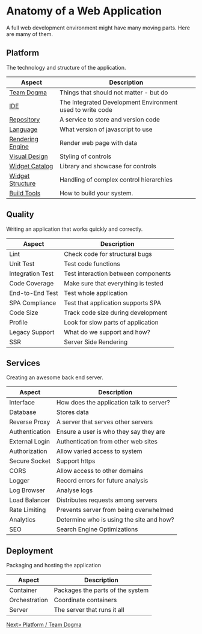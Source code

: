 # Anatomy of a Web Application
A full web development environment might have many moving parts. Here are mamy of them.

## Platform
The technology and structure of the application.

| Aspect | Description |
| ------ | ----------- |
| [Team Dogma](PlatformDogma.md) | Things that should not matter - but do |
| [IDE](PlatformIDE.md) | The Integrated Development Environment used to write code  |
| [Repository](PlatformRepository.md) | A service to store and version code |
| [Language](PlatformLanguage.md) | What version of javascript to use |
| [Rendering Engine](PlatformRendering.md) | Render web page with data |
| [Visual Design](PlatformVisualDesign.md#design) | Styling of controls |
| [Widget Catalog](PlatformVisualDesign.md#catalog) | Library and showcase for controls |
| [Widget Structure](PlatformVisualDesign.md#structure) | Handling of complex control hierarchies |
| [Build Tools](PlatformBuild.md)| How to build your system. |


## Quality
Writing an application that works quickly and correctly.

| Aspect | Description |
| ------ | ----------- |
| Lint | Check code for structural bugs |
| Unit Test | Test code functions |
| Integration Test | Test interaction between components |
| Code Coverage | Make sure that everything is tested |
| End-to-End Test | Test whole application |
| SPA Compliance | Test that application supports SPA |
| Code Size | Track code size during development |
| Profile | Look for slow parts of application |
| Legacy Support | What do we support and how? |
| SSR | Server Side Rendering |


## Services
Creating an awesome back end server.

| Aspect | Description |
| ------ | ----------- |
| Interface | How does the application talk to server? |
| Database | Stores data |
| Reverse Proxy | A server that serves other servers |
| Authentication | Ensure a user is who they say they are |
| External Login | Authentication from other web sites |
| Authorization | Allow varied access to system |
| Secure Socket | Support https |
| CORS | Allow access to other domains |
| Logger | Record errors for future analysis |
| Log Browser | Analyse logs |
| Load Balancer | Distributes requests among servers |
| Rate Limiting | Prevents server from being overwhelmed |
| Analytics | Determine who is using the site and how? |
| SEO | Search Engine Optimizations |


## Deployment
Packaging and hosting the application

| Aspect | Description |
| ------ | ----------- |
| Container | Packages the parts of the system |
| Orchestration | Coordinate containers |
| Server | The server that runs it all |

[Next> Platform / Team Dogma](PlatformDogma.md)